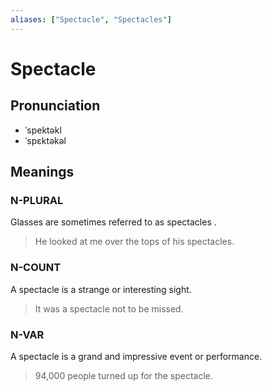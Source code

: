 ```yaml
---
aliases: ["Spectacle", "Spectacles"]
---
```


# Spectacle

## Pronunciation

- ˈspektəkl
- ˈspɛktəkəl

## Meanings

### N-PLURAL

Glasses are sometimes referred to as spectacles .  

> He looked at me over the tops of his spectacles.

### N-COUNT

A spectacle is a strange or interesting sight.  

> It was a spectacle not to be missed.

### N-VAR

A spectacle is a grand and impressive event or performance.  

> 94,000 people turned up for the spectacle.



## 


